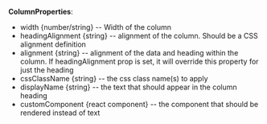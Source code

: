 **ColumnProperties**:

* width {number/string} -- Width of the column
* headingAlignment {string} -- alignment of the column. Should be a CSS alignment definition
* alignment {string} -- alignment of the data and heading within the column. If headingAlignment prop is set, it will override this property for just the heading
* cssClassName {string} -- the css class name(s) to apply
* displayName {string} -- the text that should appear in the column heading
* customComponent {react component} -- the component that should be rendered instead of text
